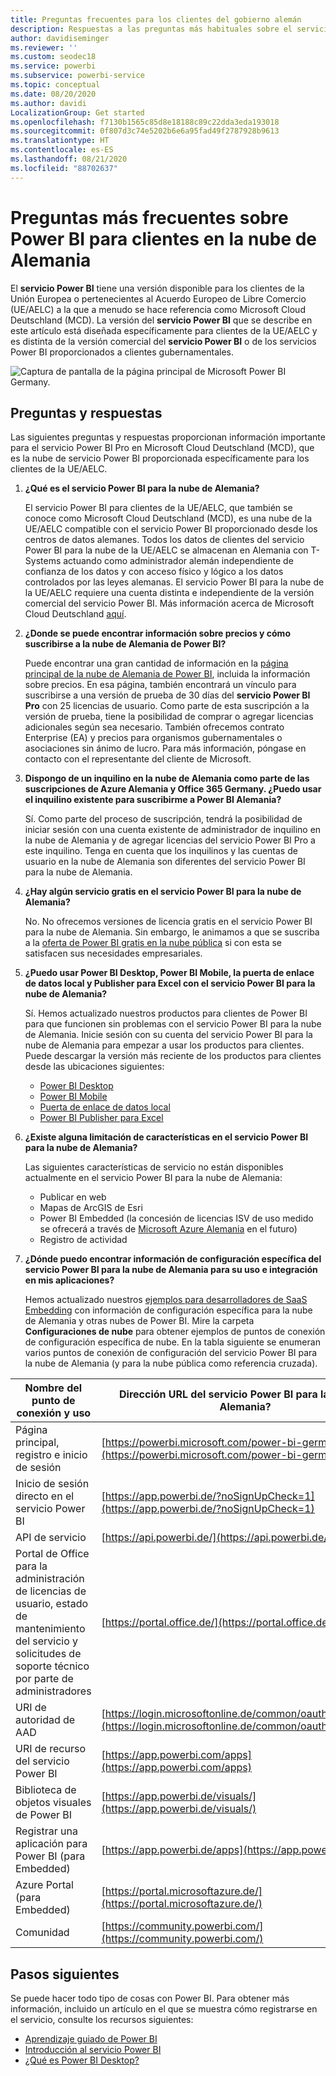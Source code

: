 ```yaml
---
title: Preguntas frecuentes para los clientes del gobierno alemán
description: Respuestas a las preguntas más habituales sobre el servicio al gobierno alemán de Power BI, para clientes del gobierno alemán
author: davidiseminger
ms.reviewer: ''
ms.custom: seodec18
ms.service: powerbi
ms.subservice: powerbi-service
ms.topic: conceptual
ms.date: 08/20/2020
ms.author: davidi
LocalizationGroup: Get started
ms.openlocfilehash: f7130b1565c85d8e18188c89c22dda3eda193018
ms.sourcegitcommit: 0f807d3c74e5202b6e6a95fad49f2787928b9613
ms.translationtype: HT
ms.contentlocale: es-ES
ms.lasthandoff: 08/21/2020
ms.locfileid: "88702637"
---
```

# <a name="frequently-asked-questions-for-power-bi-for-germany-cloud-customers"></a>Preguntas más frecuentes sobre Power BI para clientes en la nube de Alemania
El **servicio Power BI** tiene una versión disponible para los clientes de la Unión Europea o pertenecientes al Acuerdo Europeo de Libre Comercio (UE/AELC) a la que a menudo se hace referencia como Microsoft Cloud Deutschland (MCD). La versión del **servicio Power BI** que se describe en este artículo está diseñada específicamente para clientes de la UE/AELC y es distinta de la versión comercial del **servicio Power BI** o de los servicios Power BI proporcionados a clientes gubernamentales.

![Captura de pantalla de la página principal de Microsoft Power BI Germany.](media/service-govde-faq/govde-faq_01.png)

## <a name="questions-and-answers"></a>Preguntas y respuestas

Las siguientes preguntas y respuestas proporcionan información importante para el servicio Power BI Pro en Microsoft Cloud Deutschland (MCD), que es la nube de servicio Power BI proporcionada específicamente para los clientes de la UE/AELC.

1. **¿Qué es el servicio Power BI para la nube de Alemania?**
   
   El servicio Power BI para clientes de la UE/AELC, que también se conoce como Microsoft Cloud Deutschland (MCD), es una nube de la UE/AELC compatible con el servicio Power BI proporcionado desde los centros de datos alemanes. Todos los datos de clientes del servicio Power BI para la nube de la UE/AELC se almacenan en Alemania con T-Systems actuando como administrador alemán independiente de confianza de los datos y con acceso físico y lógico a los datos controlados por las leyes alemanas. El servicio Power BI para la nube de la UE/AELC requiere una cuenta distinta e independiente de la versión comercial del servicio Power BI. Más información acerca de Microsoft Cloud Deutschland [aquí](https://www.microsoft.com/trustcenter/cloudservices/nationalcloud).
2. **¿Donde se puede encontrar información sobre precios y cómo suscribirse a la nube de Alemania de Power BI?**
   
   Puede encontrar una gran cantidad de información en la [página principal de la nube de Alemania de Power BI](https://powerbi.microsoft.com/power-bi-germany/), incluida la información sobre precios. En esa página, también encontrará un vínculo para suscribirse a una versión de prueba de 30 días del **servicio Power BI Pro** con 25 licencias de usuario. Como parte de esta suscripción a la versión de prueba, tiene la posibilidad de comprar o agregar licencias adicionales según sea necesario. También ofrecemos contrato Enterprise (EA) y precios para organismos gubernamentales o asociaciones sin ánimo de lucro. Para más información, póngase en contacto con el representante del cliente de Microsoft.
3. **Dispongo de un inquilino en la nube de Alemania como parte de las suscripciones de Azure Alemania y Office 365 Germany. ¿Puedo usar el inquilino existente para suscribirme a Power BI Alemania?**
   
   Sí. Como parte del proceso de suscripción, tendrá la posibilidad de iniciar sesión con una cuenta existente de administrador de inquilino en la nube de Alemania y de agregar licencias del servicio Power BI Pro a este inquilino. Tenga en cuenta que los inquilinos y las cuentas de usuario en la nube de Alemania son diferentes del servicio Power BI para la nube de Alemania.
4. **¿Hay algún servicio gratis en el servicio Power BI para la nube de Alemania?**
   
   No. No ofrecemos versiones de licencia gratis en el servicio Power BI para la nube de Alemania. Sin embargo, le animamos a que se suscriba a la [oferta de Power BI gratis en la nube pública](https://powerbi.microsoft.com/get-started/) si con esta se satisfacen sus necesidades empresariales.
5. **¿Puedo usar Power BI Desktop, Power BI Mobile, la puerta de enlace de datos local y Publisher para Excel con el servicio Power BI para la nube de Alemania?**
   
   Sí. Hemos actualizado nuestros productos para clientes de Power BI para que funcionen sin problemas con el servicio Power BI para la nube de Alemania. Inicie sesión con su cuenta del servicio Power BI para la nube de Alemania para empezar a usar los productos para clientes. Puede descargar la versión más reciente de los productos para clientes desde las ubicaciones siguientes:
   
   * [Power BI Desktop](https://powerbi.microsoft.com/desktop/)
   * [Power BI Mobile](https://powerbi.microsoft.com/mobile/)
   * [Puerta de enlace de datos local](https://powerbi.microsoft.com/gateway/)
   * [Power BI Publisher para Excel](https://powerbi.microsoft.com/excel-dashboard-publisher/)
6. **¿Existe alguna limitación de características en el servicio Power BI para la nube de Alemania?**
   
   Las siguientes características de servicio no están disponibles actualmente en el servicio Power BI para la nube de Alemania:
   
   * Publicar en web
   * Mapas de ArcGIS de Esri
   * Power BI Embedded (la concesión de licencias ISV de uso medido se ofrecerá a través de [Microsoft Azure Alemania](https://azure.microsoft.com/overview/clouds/germany/) en el futuro)
   * Registro de actividad

7. **¿Dónde puedo encontrar información de configuración específica del servicio Power BI para la nube de Alemania para su uso e integración en mis aplicaciones?**
   
   Hemos actualizado nuestros [ejemplos para desarrolladores de SaaS Embedding](https://github.com/Microsoft/PowerBI-Developer-Samples) con información de configuración específica para la nube de Alemania y otras nubes de Power BI. Mire la carpeta **Configuraciones de nube** para obtener ejemplos de puntos de conexión de configuración específica de nube. En la tabla siguiente se enumeran varios puntos de conexión de configuración del servicio Power BI para la nube de Alemania (y para la nube pública como referencia cruzada).

| **Nombre del punto de conexión y uso** | **Dirección URL del servicio Power BI para la nube de Alemania?** | **Dirección URL equivalente en la nube pública (para referencias cruzadas)** |
| --- | --- | --- |
| Página principal, registro e inicio de sesión |[https://powerbi.microsoft.com/power-bi-germany/](https://powerbi.microsoft.com/power-bi-germany/) |[https://powerbi.microsoft.com/](https://powerbi.microsoft.com/) |
| Inicio de sesión directo en el servicio Power BI |[https://app.powerbi.de/?noSignUpCheck=1](https://app.powerbi.de/?noSignUpCheck=1) |[https://app.powerbi.com/?noSignUpCheck=1](https://app.powerbi.com/?noSignUpCheck=1) |
| API de servicio |[https://api.powerbi.de/](https://api.powerbi.de/) |[https://api.powerbi.com/](https://api.powerbi.com/) |
| Portal de Office para la administración de licencias de usuario, estado de mantenimiento del servicio y solicitudes de soporte técnico por parte de administradores |[https://portal.office.de/](https://portal.office.de/) |[https://portal.office.com/](https://portal.office.com/) |
| URI de autoridad de AAD |[https://login.microsoftonline.de/common/oauth2/authorize/](https://login.microsoftonline.de/common/oauth2/authorize/) |[https://login.microsoftonline.com/common/oauth2/authorize/](https://login.microsoftonline.com/common/oauth2/authorize/) |
| URI de recurso del servicio Power BI |[https://app.powerbi.com/apps](https://app.powerbi.com/apps) | |
| Biblioteca de objetos visuales de Power BI |[https://app.powerbi.de/visuals/](https://app.powerbi.de/visuals/) |[https://app.powerbi.com/visuals/](https://app.powerbi.com/visuals/) |
| Registrar una aplicación para Power BI (para Embedded) |[https://app.powerbi.de/apps](https://app.powerbi.de/apps) |[https://app.powerbi.com/apps](https://app.powerbi.com/apps) |
| Azure Portal (para Embedded) |[https://portal.microsoftazure.de/](https://portal.microsoftazure.de/) |[https://portal.azure.com/](https://portal.azure.com/) |
| Comunidad |[https://community.powerbi.com/](https://community.powerbi.com/) |[https://community.powerbi.com/](https://community.powerbi.com/) |

## <a name="next-steps"></a>Pasos siguientes
Se puede hacer todo tipo de cosas con Power BI. Para obtener más información, incluido un artículo en el que se muestra cómo registrarse en el servicio, consulte los recursos siguientes:

* [Aprendizaje guiado de Power BI](../guided-learning/index.yml)
* [Introducción al servicio Power BI](../fundamentals/service-get-started.md)
* [¿Qué es Power BI Desktop?](../fundamentals/desktop-what-is-desktop.md)
